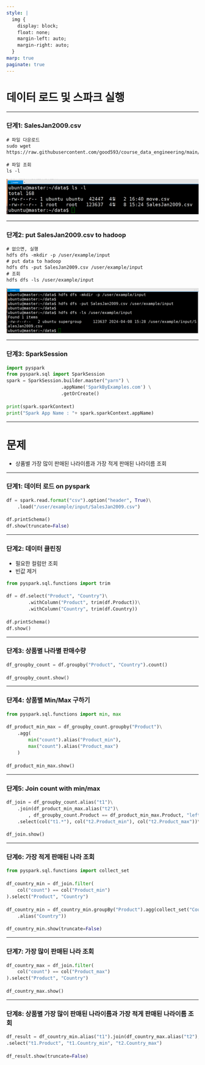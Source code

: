 ```yaml
---
style: |
  img {
    display: block;
    float: none;
    margin-left: auto;
    margin-right: auto;
  }
marp: true
paginate: true
---
```

# 데이터 로드 및 스파크 실행

---
### 단계1: SalesJan2009.csv
```shell
# 파일 다운로드 
sudo wget https://raw.githubusercontent.com/good593/course_data_engineering/main/hadoop%20ecosystem/samples/7.%20Pig%20%EC%82%AC%EC%9A%A9%ED%95%98%EA%B8%B0/SalesJan2009.csv

# 파일 조회 
ls -l
```
![alt text](./img/pyspark/image-42.png)

---
### 단계2: put SalesJan2009.csv to hadoop
```shell
# 없으면, 실행 
hdfs dfs -mkdir -p /user/example/input
# put data to hadoop
hdfs dfs -put SalesJan2009.csv /user/example/input
# 조회 
hdfs dfs -ls /user/example/input
```
![alt text](./img/pyspark/image-43.png)

---
### 단계3: SparkSession
```python
import pyspark
from pyspark.sql import SparkSession
spark = SparkSession.builder.master("yarn") \
                    .appName('SparkByExamples.com') \
                    .getOrCreate()
                    
print(spark.sparkContext)
print("Spark App Name : "+ spark.sparkContext.appName)
```
---
# 문제
- 상품별 가장 많이 판매된 나라이름과 가장 적게 판매된 나라이름 조회

---
### 단계1: 데이터 로드 on pyspark
```python
df = spark.read.format("csv").option("header", True)\
    .load("/user/example/input/SalesJan2009.csv")
    
df.printSchema()
df.show(truncate=False)
```
---
### 단계2: 데이터 클린징
- 필요한 컬럼만 조회
- 빈값 제거 
```python
from pyspark.sql.functions import trim

df = df.select("Product", "Country")\
        .withColumn("Product", trim(df.Product))\
        .withColumn("Country", trim(df.Country))
        
df.printSchema()
df.show()
```
---
### 단계3: 상품별 나라별 판매수량
```python
df_groupby_count = df.groupby("Product", "Country").count()

df_groupby_count.show()
```
---
### 단계4: 상품별 Min/Max 구하기 
```python
from pyspark.sql.functions import min, max

df_product_min_max = df_groupby_count.groupby("Product")\
    .agg(
        min("count").alias("Product_min"),
        max("count").alias("Product_max")
    )
    
df_product_min_max.show()
```
---
### 단계5: Join count with min/max
```python
df_join = df_groupby_count.alias("t1")\
    .join(df_product_min_max.alias("t2")\
        , df_groupby_count.Product == df_product_min_max.Product, "left")\
    .select(col("t1.*"), col("t2.Product_min"), col("t2.Product_max"))\

df_join.show()
```
---
### 단계6: 가장 적게 판매된 나라 조회 
```python
from pyspark.sql.functions import collect_set

df_country_min = df_join.filter(
    col("count") == col("Product_min")
).select("Product", "Country")

df_country_min = df_country_min.groupBy("Product").agg(collect_set("Country")\
    .alias("Country"))
    
df_country_min.show(truncate=False)
```
---
### 단계7: 가장 많이 판매된 나라 조회 
```python
df_country_max = df_join.filter(
    col("count") == col("Product_max")
).select("Product", "Country")

df_country_max.show()
```
---
### 단계8: 상품별 가장 많이 판매된 나라이름과 가장 적게 판매된 나라이름 조회
```python
df_result = df_country_min.alias("t1").join(df_country_max.alias("t2"), df_country_min.Product == df_country_max.Product , "left")\
.select("t1.Product", "t1.Country_min", "t2.Country_max")

df_result.show(truncate=False)
```











